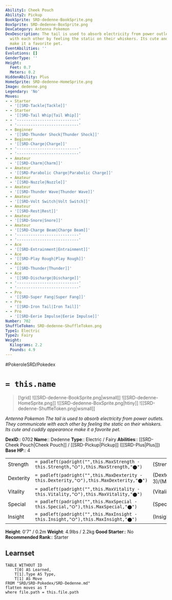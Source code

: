 ```yaml
---
Ability1: Cheek Pouch
Ability2: Pickup
BookSprite: SRD-dedenne-BookSprite.png
BoxSprite: SRD-dedenne-BoxSprite.png
DexCategory: Antenna Pokemon
DexDescription: The tail is used to absorb electricity from power outlets. They communicate
  with each other by feeling the static on their whiskers. Its cute and cuddly appearance
  make it a favorite pet.
EventAbilities: ''
Evolutions: []
GenderType: ''
Height:
  Feet: 0.7
  Meters: 0.2
HiddenAbility: Plus
HomeSprite: SRD-dedenne-HomeSprite.png
Image: dedenne.png
Legendary: 'No'
Moves:
- - Starter
  - '[[SRD-Tackle|Tackle]]'
- - Starter
  - '[[SRD-Tail Whip|Tail Whip]]'
- - '---------------------------'
  - '---------------------------'
- - Beginner
  - '[[SRD-Thunder Shock|Thunder Shock]]'
- - Beginner
  - '[[SRD-Charge|Charge]]'
- - '---------------------------'
  - '---------------------------'
- - Amateur
  - '[[SRD-Charm|Charm]]'
- - Amateur
  - '[[SRD-Parabolic Charge|Parabolic Charge]]'
- - Amateur
  - '[[SRD-Nuzzle|Nuzzle]]'
- - Amateur
  - '[[SRD-Thunder Wave|Thunder Wave]]'
- - Amateur
  - '[[SRD-Volt Switch|Volt Switch]]'
- - Amateur
  - '[[SRD-Rest|Rest]]'
- - Amateur
  - '[[SRD-Snore|Snore]]'
- - Amateur
  - '[[SRD-Charge Beam|Charge Beam]]'
- - '---------------------------'
  - '---------------------------'
- - Ace
  - '[[SRD-Entrainment|Entrainment]]'
- - Ace
  - '[[SRD-Play Rough|Play Rough]]'
- - Ace
  - '[[SRD-Thunder|Thunder]]'
- - Ace
  - '[[SRD-Discharge|Discharge]]'
- - '---------------------------'
  - '---------------------------'
- - Pro
  - '[[SRD-Super Fang|Super Fang]]'
- - Pro
  - '[[SRD-Iron Tail|Iron Tail]]'
- - Pro
  - '[[SRD-Eerie Impulse|Eerie Impulse]]'
Number: 702
ShuffleToken: SRD-dedenne-ShuffleToken.png
Type1: Electric
Type2: Fairy
Weight:
  Kilograms: 2.2
  Pounds: 4.9
---
```


#PokeroleSRD/Pokedex

# `= this.name`

> [!grid]
> ![[SRD-dedenne-BookSprite.png|wsmall]]
> ![[SRD-dedenne-HomeSprite.png]]
> ![[SRD-dedenne-BoxSprite.png|htiny]]
> ![[SRD-dedenne-ShuffleToken.png|wsmall]]


*Antenna Pokemon*
*The tail is used to absorb electricity from power outlets. They communicate with each other by feeling the static on their whiskers. Its cute and cuddly appearance make it a favorite pet.*

**DexID**:: 0702
**Name**:: Dedenne
**Type**:: Electric / Fairy
**Abilities**:: [[SRD-Cheek Pouch|Cheek Pouch]] / [[SRD-Pickup|Pickup]] ([[SRD-Plus|Plus]])
**Base HP**:: 4

|           |                                                                                        |                                          |
| --------- | -------------------------------------------------------------------------------------- | ---------------------------------------- |
| Strength  | `= padleft(padright("",this.MaxStrength - this.Strength,"⭘"),this.MaxStrength,"⬤")`    | (Strength::2)/(MaxStrength::4)   |
| Dexterity | `= padleft(padright("",this.MaxDexterity - this.Dexterity,"⭘"),this.MaxDexterity,"⬤")` | (Dexterity:: 3)/(MaxDexterity::6) |
| Vitality  | `= padleft(padright("",this.MaxVitality - this.Vitality,"⭘"),this.MaxVitality,"⬤")`    | (Vitality::2)/(MaxVitality::4)   |
| Special   | `= padleft(padright("",this.MaxSpecial - this.Special,"⭘"),this.MaxSpecial,"⬤")`       | (Special::2)/(MaxSpecial::5)     |
| Insight   | `= padleft(padright("",this.MaxInsight - this.Insight,"⭘"),this.MaxInsight,"⬤")`       | (Insight::2)/(MaxInsight::4)     |

**Height**: 0'7" / 0.2m
**Weight**: 4.9lbs / 2.2kg
**Good Starter**:: No
**Recommended Rank**:: Starter

## Learnset

```dataview
TABLE WITHOUT ID
    T[0] AS Learned,
    T[1].Type AS Type,
    T[1] AS Move
FROM "SRD/SRD-Pokedex/SRD-Dedenne.md"
flatten moves as T
where file.path = this.file.path
```
